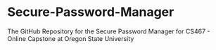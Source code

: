 # Secure-Password-Manager
The GitHub Repository for the Secure Password Manager for CS467 - Online Capstone at Oregon State University
